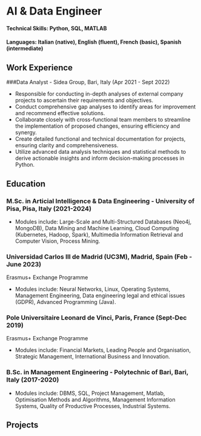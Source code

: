 # AI & Data Engineer

#### Technical Skills: Python, SQL, MATLAB
#### Languages: Italian (native), English (fluent), French (basic), Spanish (intermediate)

## Work Experience
###Data Analyst - Sidea Group, Bari, Italy (Apr 2021 - Sept 2022)
- Responsible for conducting in-depth analyses of external company projects to ascertain their requirements and objectives.
- Conduct comprehensive gap analyses to identify areas for improvement and recommend effective solutions.
- Collaborate closely with cross-functional team members to streamline the implementation of proposed changes, ensuring efficiency and synergy.
- Create detailed functional and technical documentation for projects, ensuring clarity and comprehensiveness.
- Utilize advanced data analysis techniques and statistical methods to derive actionable insights and inform decision-making processes in Python.

## Education
### M.Sc. in Articial Intelligence & Data Engineering - University of Pisa, Pisa, Italy (2021-2024)
- Modules include: Large-Scale and Multi-Structured Databases (Neo4j, MongoDB), Data Mining and Machine Learning, Cloud Computing (Kubernetes, Hadoop, Spark), Multimedia Information Retrieval and Computer Vision, Process Mining.
### Universidad Carlos III de Madrid (UC3M), Madrid, Spain (Feb - June 2023)
Erasmus+ Exchange Programme
- Modules include: Neural Networks, Linux, Operating Systems, Management Engineering, Data engineering legal and ethical issues (GDPR), Advanced Programming (Java).

### Pole Universitaire Leonard de Vinci, Paris, France (Sept-Dec 2019)
Erasmus+ Exchange Programme
- Modules include: Financial Markets, Leading People and Organisation, Strategic Management, International Business and Innovation.

### B.Sc. in Management Engineering - Polytechnic of Bari, Bari, Italy (2017-2020)
- Modules include: DBMS, SQL, Project Management, Matlab, Optimisation Methods and Algorithms, Management Information Systems, Quality of Productive Processes, Industrial Systems.

## Projects
###
